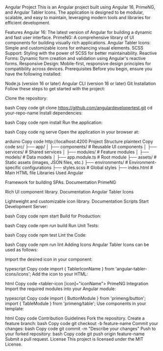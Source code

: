 Angular Project
This is an Angular project built using Angular 16, PrimeNG, and Angular Tabler Icons. The application is designed to be modular, scalable, and easy to maintain, leveraging modern tools and libraries for efficient development.

Features
Angular 16: The latest version of Angular for building a dynamic and fast user interface.
PrimeNG: A comprehensive library of UI components for building visually rich applications.
Angular Tabler Icons: Simple and customizable icons for enhancing visual elements.
SCSS Support: Styling with the power of SCSS for better maintainability.
Reactive Forms: Dynamic form creation and validation using Angular's reactive forms.
Responsive Design: Mobile-first, responsive design principles for compatibility across devices.
Prerequisites
Before you begin, ensure you have the following installed:

Node.js (version 16 or later)
Angular CLI (version 16 or later)
Git
Installation
Follow these steps to get started with the project:

Clone the repository:

bash
Copy code
git clone https://github.com/angulardevelopertest.git
cd your-repo-name
Install dependencies:

bash
Copy code
npm install
Run the application:

bash
Copy code
ng serve
Open the application in your browser at:

arduino
Copy code
http://localhost:4200
Project Structure
plaintext
Copy code
src/
├── app/
│   ├── components/    # Reusable UI components
│   ├── services/      # Shared services
│   ├── modules/       # Feature modules
│   ├── models/        # Data models
│   ├── app.module.ts  # Root module
├── assets/            # Static assets (images, JSON files, etc.)
├── environments/      # Environment-specific configurations
├── styles.scss        # Global styles
├── index.html         # Main HTML file
Libraries Used
Angular

Framework for building SPAs.
Documentation
PrimeNG

Rich UI component library.
Documentation
Angular Tabler Icons

Lightweight and customizable icon library.
Documentation
Scripts
Start Development Server:

bash
Copy code
npm start
Build for Production:

bash
Copy code
npm run build
Run Unit Tests:

bash
Copy code
npm test
Lint the Code:

bash
Copy code
npm run lint
Adding Icons
Angular Tabler Icons can be used as follows:

Import the desired icon in your component:

typescript
Copy code
import { TablerIconName } from 'angular-tabler-icons/icons';
Add the icon to your HTML:

html
Copy code
<tabler-icon [icon]="iconName"></tabler-icon>
PrimeNG Integration
Import the required modules into your Angular module:

typescript
Copy code
import { ButtonModule } from 'primeng/button';
import { TableModule } from 'primeng/table';
Use components in your template:

html
Copy code
<p-button label="Click Me"></p-button>
Contribution Guidelines
Fork the repository.
Create a feature branch:
bash
Copy code
git checkout -b feature-name
Commit your changes:
bash
Copy code
git commit -m "Describe your changes"
Push to your forked repository:
bash
Copy code
git push origin feature-name
Submit a pull request.
License
This project is licensed under the MIT License.

